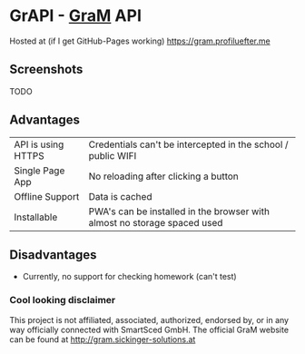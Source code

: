 # GrAPI - [GraM](http://gram.sickinger-solutions.at) API

Hosted at (if I get GitHub-Pages working) https://gram.profiluefter.me

## Screenshots

TODO

## Advantages

|                    |                                                              |
| ------------------ | ------------------------------------------------------------ |
| API is using HTTPS | Credentials can't be intercepted in the school / public WIFI |
| Single Page App    | No reloading after clicking a button                         |
| Offline Support    | Data is cached                                               |
| Installable        | PWA's can be installed in the browser with almost no storage spaced used |

## Disadvantages

* Currently, no support for checking homework (can't test)

### Cool looking disclaimer

This project is not affiliated, associated, authorized, endorsed by, or in any way officially connected with SmartSced GmbH. The official GraM website can be found at http://gram.sickinger-solutions.at
